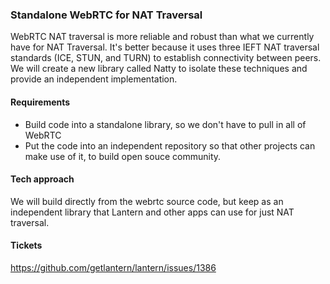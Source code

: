 ### Standalone WebRTC for NAT Traversal 

WebRTC NAT traversal is more reliable and robust than what we currently have for NAT Traversal. It's better because it 
uses three IEFT NAT traversal standards (ICE, STUN, and TURN) to establish connectivity between peers. 
We will create a new library called Natty to isolate these techniques and provide an independent implementation.

#### Requirements

* Build code into a standalone library, so we don't have to pull in all of WebRTC
* Put the code into an independent repository so that other projects can make use of it, to build open souce community.

#### Tech approach

We will build directly from the webrtc source code, but keep as an independent library that Lantern and
other apps can use for just NAT traversal.


#### Tickets

https://github.com/getlantern/lantern/issues/1386
